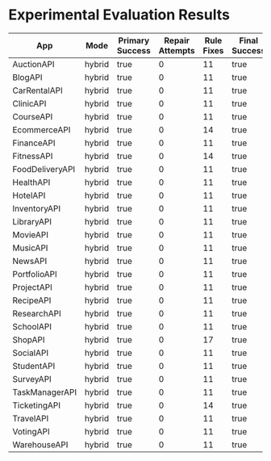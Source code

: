 # Experimental Evaluation Results

| App | Mode | Primary Success | Repair Attempts | Rule Fixes | Final Success | Duration (s) | Coverage (%) | Error |
|-----|------|----------------|----------------|-------------|----------------|---------------|--------------|-------|
| AuctionAPI | hybrid | true | 0 | 11 | true | 0.08 | 72.2 |  |
| BlogAPI | hybrid | true | 0 | 11 | true | 0.08 | 72.2 |  |
| CarRentalAPI | hybrid | true | 0 | 11 | true | 0.11 | 70.2 |  |
| ClinicAPI | hybrid | true | 0 | 11 | true | 0.11 | 70.2 |  |
| CourseAPI | hybrid | true | 0 | 11 | true | 0.08 | 72.2 |  |
| EcommerceAPI | hybrid | true | 0 | 14 | true | 0.17 | 72.2 |  |
| FinanceAPI | hybrid | true | 0 | 11 | true | 0.20 | 70.2 |  |
| FitnessAPI | hybrid | true | 0 | 14 | true | 0.10 | 72.2 |  |
| FoodDeliveryAPI | hybrid | true | 0 | 11 | true | 0.05 | 72.2 |  |
| HealthAPI | hybrid | true | 0 | 11 | true | 316617.00 | 70.2 |  |
| HotelAPI | hybrid | true | 0 | 11 | true | 217804.00 | 72.2 |  |
| InventoryAPI | hybrid | true | 0 | 11 | true | 0.11 | 70.2 |  |
| LibraryAPI | hybrid | true | 0 | 11 | true | 0.15 | 46.8 |  |
| MovieAPI | hybrid | true | 0 | 11 | true | 0.11 | 72.2 |  |
| MusicAPI | hybrid | true | 0 | 11 | true | 635461.00 | 70.2 |  |
| NewsAPI | hybrid | true | 0 | 11 | true | 0.07 | 70.2 |  |
| PortfolioAPI | hybrid | true | 0 | 11 | true | 0.14 | 70.2 |  |
| ProjectAPI | hybrid | true | 0 | 11 | true | 0.08 | 70.2 |  |
| RecipeAPI | hybrid | true | 0 | 11 | true | 0.08 | 72.2 |  |
| ResearchAPI | hybrid | true | 0 | 11 | true | 0.08 | 70.2 |  |
| SchoolAPI | hybrid | true | 0 | 11 | true | 0.10 | 70.2 |  |
| ShopAPI | hybrid | true | 0 | 17 | true | 0.15 | 70.2 |  |
| SocialAPI | hybrid | true | 0 | 11 | true | 0.05 | 72.2 |  |
| StudentAPI | hybrid | true | 0 | 11 | true | 0.07 | 72.2 |  |
| SurveyAPI | hybrid | true | 0 | 11 | true | 0.07 | 72.2 |  |
| TaskManagerAPI | hybrid | true | 0 | 11 | true | 0.13 | 70.2 |  |
| TicketingAPI | hybrid | true | 0 | 14 | true | 0.12 | 70.2 |  |
| TravelAPI | hybrid | true | 0 | 11 | true | 0.07 | 70.2 |  |
| VotingAPI | hybrid | true | 0 | 11 | true | 0.04 | 72.2 |  |
| WarehouseAPI | hybrid | true | 0 | 11 | true | 258539.00 | 70.2 |  |
